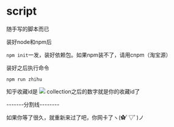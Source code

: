 # script
随手写的脚本而已

装好node和npm后

`npm init`一发，装好依赖包。如果npm装不了，请用cnpm（淘宝源）

装好之后执行命令

`npm run zhihu`

知乎收藏id是
![](http://o7s01mlar.bkt.clouddn.com/2016-11-14-WechatIMG1.jpeg)
collection之后的数字就是你的收藏id了

-------分割线--------

如果你等了很久，就重新来过了吧，你网卡了ヽ(✿ﾟ▽ﾟ)ノ


